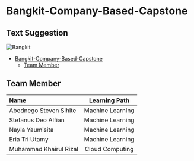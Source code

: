 # Bangkit-Company-Based-Capstone
## Text Suggestion

![Bangkit](https://lh3.googleusercontent.com/J2QI0L3vJwv63Sm3isI90ctxuxznz67dAtJQN2vu7wnUuwt9Wc-WI7VuIhwvr0yVrDPfc7kBN5usZz75nDW_k96pCfcZBxnfNzvVS0g=w600)

- [Bangkit-Company-Based-Capstone](#Bangkit-Company-Based-Capstone)
  - [Team Member](#Team-Member)


## Team Member

Name | Learning Path
:---|:---:
Abednego Steven Sihite | Machine Learning
Stefanus Deo Alfian  | Machine Learning
Nayla Yaumisita | Machine Learning
Eria Tri Utamy |  Machine Learning
Muhammad Khairul Rizal | Cloud Computing
